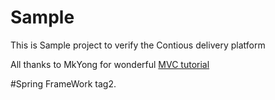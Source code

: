 # Sample
This is Sample project to verify the Contious delivery platform 

All thanks to MkYong for wonderful [MVC tutorial](http://www.mkyong.com/spring3/spring-3-mvc-hello-world-example/)

#Spring FrameWork tag2.
